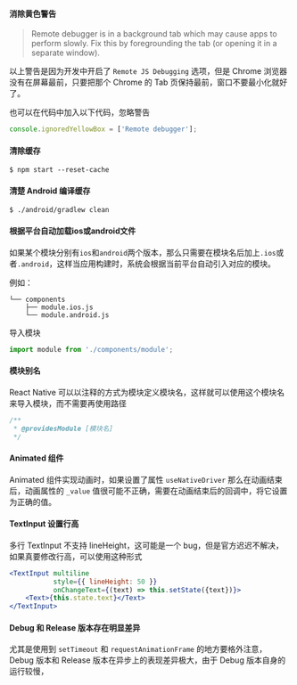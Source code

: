 #### 消除黄色警告

> Remote debugger is in a background tab which may cause apps to perform slowly. Fix this by foregrounding the tab (or opening it in a separate window).

以上警告是因为开发中开启了 `Remote JS Debugging` 选项，但是 Chrome 浏览器没有在屏幕最前，只要把那个 Chrome 的 Tab 页保持最前，窗口不要最小化就好了。

也可以在代码中加入以下代码，忽略警告

```js
console.ignoredYellowBox = ['Remote debugger'];
```



#### 清除缓存

```shell
$ npm start --reset-cache
```



#### 清楚 Android 编译缓存

```shell
$ ./android/gradlew clean
```



#### 根据平台自动加载ios或android文件

如果某个模块分别有`ios`和`android`两个版本，那么只需要在模块名后加上`.ios`或者`.android`，这样当应用构建时，系统会根据当前平台自动引入对应的模块。

例如：

```
└── components
    ├── module.ios.js
    └── module.android.js
```

导入模块

```js
import module from './components/module';
```



#### 模块别名

React Native 可以以注释的方式为模块定义模块名，这样就可以使用这个模块名来导入模块，而不需要再使用路径

```js
/**
 * @providesModule [模块名]
 */
```



#### Animated 组件

Animated 组件实现动画时，如果设置了属性 `useNativeDriver` 那么在动画结束后，动画属性的 `_value` 值很可能不正确，需要在动画结束后的回调中，将它设置为正确的值。



#### TextInput 设置行高

多行 TextInput 不支持 lineHeight，这可能是一个 bug，但是官方迟迟不解决，如果真要修改行高，可以使用这种形式

```jsx
<TextInput multiline
           style={{ lineHeight: 50 }}
           onChangeText={(text) => this.setState({text})}>
    <Text>{this.state.text}</Text>
</TextInput>
```



#### Debug 和 Release 版本存在明显差异

尤其是使用到 `setTimeout` 和 `requestAnimationFrame` 的地方要格外注意，Debug 版本和 Release  版本在异步上的表现差异极大，由于 Debug 版本自身的运行较慢，